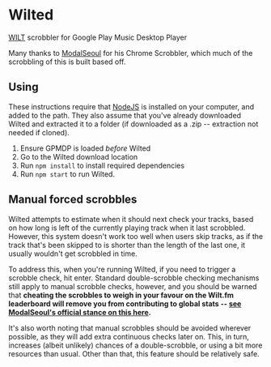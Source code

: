 # Wilted
[WILT](http://wilt.fm) scrobbler for Google Play Music Desktop Player

Many thanks to [ModalSeoul](http://github.com/modalseoul) for his Chrome Scrobbler, which much of the scrobbling of this is built based off.

## Using

These instructions require that [NodeJS](https://nodejs.org) is installed on your computer, and added to the path. They also assume that you've already downloaded Wilted and extracted it to a folder (if downloaded as a .zip -- extraction not needed if cloned).

1. Ensure GPMDP is loaded *before* Wilted
2. Go to the Wilted download location
3. Run `npm install` to install required dependencies
4. Run `npm start` to run Wilted.

## Manual forced scrobbles

Wilted attempts to estimate when it should next check your tracks, based on how long is left of the currently playing track when it last scrobbled. However, this system doesn't work too well when users skip tracks, as if the track that's been skipped to is shorter than the length of the last one, it usually wouldn't get scrobbled in time.

To address this, when you're running Wilted, if you need to trigger a scrobble check, hit enter. Standard double-scrobble checking mechanisms still apply to manual scrobble checks, however, and you should be warned that **cheating the scrobbles to weigh in your favour on the Wilt.fm leaderboard will remove you from contributing to global stats -- [see ModalSeoul's official stance on this here](https://github.com/ModalSeoul/Weeb.FM/issues/36).**

It's also worth noting that manual scrobbles should be avoided wherever possible, as they will add extra continuous checks later on. This, in turn, increases (albeit unlikely) chances of a double-scrobble, or using a bit more resources than usual. Other than that, this feature should be relatively safe.
